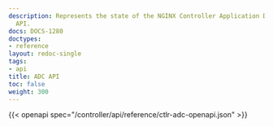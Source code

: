 ```yaml
---
description: Represents the state of the NGINX Controller Application Delivery REST
  API.
docs: DOCS-1280
doctypes:
- reference
layout: redoc-single
tags:
- api
title: ADC API
toc: false
weight: 300
---
```


{{< openapi spec="/controller/api/reference/ctlr-adc-openapi.json" >}}
